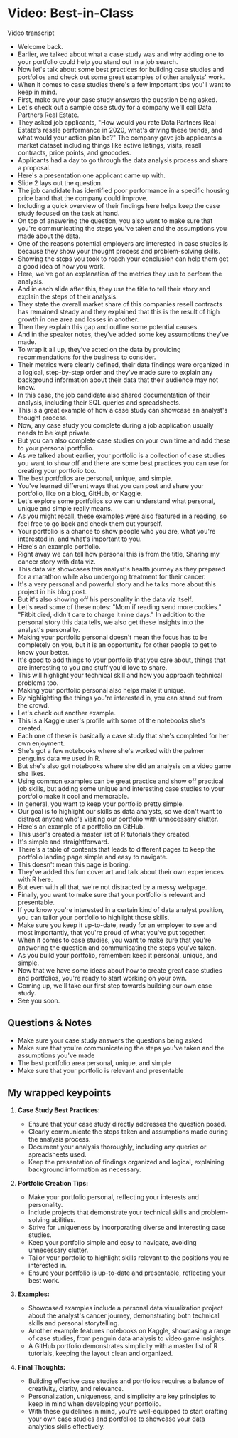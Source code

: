 # Video: Best-in-Class

Video transcript

- Welcome back.
- Earlier, we talked about what a case study was and why adding one to your portfolio could help you stand out in a job search.
- Now let's talk about some best practices for building case studies and portfolios and check out some great examples of other analysts' work.
- When it comes to case studies there's a few important tips you'll want to keep in mind.
- First, make sure your case study answers the question being asked.
- Let's check out a sample case study for a company we'll call Data Partners Real Estate.
- They asked job applicants, "How would you rate Data Partners Real Estate's resale performance in 2020, what's driving these trends, and what would your action plan be?" The company gave job applicants a market dataset including things like active listings, visits, resell contracts, price points, and geocodes.
- Applicants had a day to go through the data analysis process and share a proposal.
- Here's a presentation one applicant came up with.
- Slide 2 lays out the question.
- The job candidate has identified poor performance in a specific housing price band that the company could improve.
- Including a quick overview of their findings here helps keep the case study focused on the task at hand.
- On top of answering the question, you also want to make sure that you're communicating the steps you've taken and the assumptions you made about the data.
- One of the reasons potential employers are interested in case studies is because they show your thought process and problem-solving skills.
- Showing the steps you took to reach your conclusion can help them get a good idea of how you work.
- Here, we've got an explanation of the metrics they use to perform the analysis.
- And in each slide after this, they use the title to tell their story and explain the steps of their analysis.
- They state the overall market share of this companies resell contracts has remained steady and they explained that this is the result of high growth in one area and losses in another.
- Then they explain this gap and outline some potential causes.
- And in the speaker notes, they've added some key assumptions they've made.
- To wrap it all up, they've acted on the data by providing recommendations for the business to consider.
- Their metrics were clearly defined, their data findings were organized in a logical, step-by-step order and they've made sure to explain any background information about their data that their audience may not know.
- In this case, the job candidate also shared documentation of their analysis, including their SQL queries and spreadsheets.
- This is a great example of how a case study can showcase an analyst's thought process.
- Now, any case study you complete during a job application usually needs to be kept private.
- But you can also complete case studies on your own time and add these to your personal portfolio.
- As we talked about earlier, your portfolio is a collection of case studies you want to show off and there are some best practices you can use for creating your portfolio too.
- The best portfolios are personal, unique, and simple.
- You've learned different ways that you can post and share your portfolio, like on a blog, GitHub, or Kaggle.
- Let's explore some portfolios so we can understand what personal, unique and simple really means.
- As you might recall, these examples were also featured in a reading, so feel free to go back and check them out yourself.
- Your portfolio is a chance to show people who you are, what you're interested in, and what's important to you.
- Here's an example portfolio.
- Right away we can tell how personal this is from the title, Sharing my cancer story with data viz.
- This data viz showcases this analyst's health journey as they prepared for a marathon while also undergoing treatment for their cancer.
- It's a very personal and powerful story and he talks more about this project in his blog post.
- But it's also showing off his personality in the data viz itself.
- Let's read some of these notes: "Mom if reading send more cookies." "Fitbit died, didn't care to charge it nine days." In addition to the personal story this data tells, we also get these insights into the analyst's personality.
- Making your portfolio personal doesn't mean the focus has to be completely on you, but it is an opportunity for other people to get to know your better.
- It's good to add things to your portfolio that you care about, things that are interesting to you and stuff you'd love to share.
- This will highlight your technical skill and how you approach technical problems too.
- Making your portfolio personal also helps make it unique.
- By highlighting the things you're interested in, you can stand out from the crowd.
- Let's check out another example.
- This is a Kaggle user's profile with some of the notebooks she's created.
- Each one of these is basically a case study that she's completed for her own enjoyment.
- She's got a few notebooks where she's worked with the palmer penguins data we used in R.
- But she's also got notebooks where she did an analysis on a video game she likes.
- Using common examples can be great practice and show off practical job skills, but adding some unique and interesting case studies to your portfolio make it cool and memorable.
- In general, you want to keep your portfolio pretty simple.
- Our goal is to highlight our skills as data analysts, so we don't want to distract anyone who's visiting our portfolio with unnecessary clutter.
- Here's an example of a portfolio on GitHub.
- This user's created a master list of R tutorials they created.
- It's simple and straightforward.
- There's a table of contents that leads to different pages to keep the portfolio landing page simple and easy to navigate.
- This doesn't mean this page is boring.
- They've added this fun cover art and talk about their own experiences with R here.
- But even with all that, we're not distracted by a messy webpage.
- Finally, you want to make sure that your portfolio is relevant and presentable.
- If you know you're interested in a certain kind of data analyst position, you can tailor your portfolio to highlight those skills.
- Make sure you keep it up-to-date, ready for an employer to see and most importantly, that you're proud of what you've put together.
- When it comes to case studies, you want to make sure that you're answering the question and communicating the steps you've taken.
- As you build your portfolio, remember: keep it personal, unique, and simple.
- Now that we have some ideas about how to create great case studies and portfolios, you're ready to start working on your own.
- Coming up, we'll take our first step towards building our own case study.
- See you soon.

## Questions & Notes

- Make sure your case study answers the questions being asked
- Make sure that you're communicateing the steps you've taken and the assumptions you've made
- The best portfolio area personal, unique, and simple
- Make sure that your portfolio is relevant and presentable

## My wrapped keypoints

1. **Case Study Best Practices:**
   - Ensure that your case study directly addresses the question posed.
   - Clearly communicate the steps taken and assumptions made during the analysis process.
   - Document your analysis thoroughly, including any queries or spreadsheets used.
   - Keep the presentation of findings organized and logical, explaining background information as necessary.

2. **Portfolio Creation Tips:**
   - Make your portfolio personal, reflecting your interests and personality.
   - Include projects that demonstrate your technical skills and problem-solving abilities.
   - Strive for uniqueness by incorporating diverse and interesting case studies.
   - Keep your portfolio simple and easy to navigate, avoiding unnecessary clutter.
   - Tailor your portfolio to highlight skills relevant to the positions you're interested in.
   - Ensure your portfolio is up-to-date and presentable, reflecting your best work.

3. **Examples:**
   - Showcased examples include a personal data visualization project about the analyst's cancer journey, demonstrating both technical skills and personal storytelling.
   - Another example features notebooks on Kaggle, showcasing a range of case studies, from penguin data analysis to video game insights.
   - A GitHub portfolio demonstrates simplicity with a master list of R tutorials, keeping the layout clean and organized.

4. **Final Thoughts:**
   - Building effective case studies and portfolios requires a balance of creativity, clarity, and relevance.
   - Personalization, uniqueness, and simplicity are key principles to keep in mind when developing your portfolio.
   - With these guidelines in mind, you're well-equipped to start crafting your own case studies and portfolios to showcase your data analytics skills effectively.
